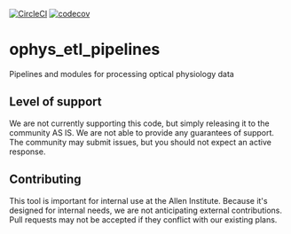 [![CircleCI](https://circleci.com/gh/AllenInstitute/ophys_etl_pipelines.svg?style=svg)](https://circleci.com/gh/AllenInstitute/ophys_etl_pipelines)
[![codecov](https://codecov.io/gh/AllenInstitute/ophys_etl_pipelines/branch/main/graph/badge.svg)](https://codecov.io/gh/AllenInstitute/ophys_etl_pipelines)

# ophys_etl_pipelines
Pipelines and modules for processing optical physiology data

## Level of support
We are not currently supporting this code, but simply releasing it to
the community AS IS. We are not able to provide any guarantees of
support. The community may submit issues, but you should not expect an
active response.

## Contributing
This tool is important for internal use at the Allen Institute. Because
it's designed for internal needs, we are not anticipating external
contributions. Pull requests may not be accepted if they conflict with
our existing plans.
